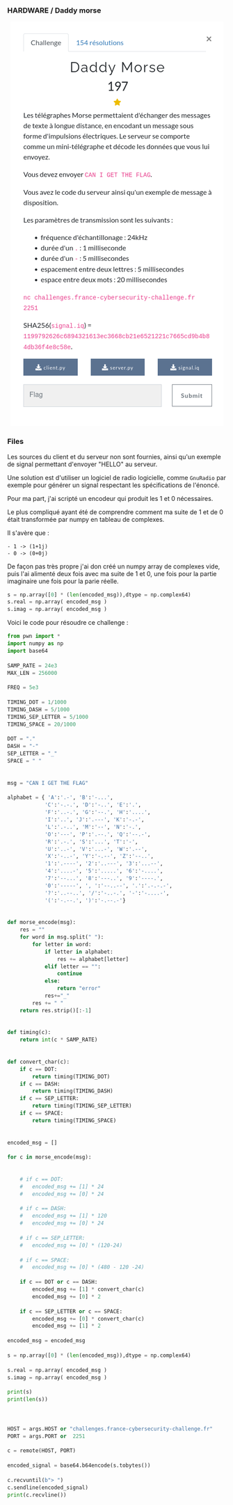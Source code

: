 ### HARDWARE / Daddy morse

<p align="center">
  <img src="img/daddy_morse.png" />
</p>


### Files

Les sources du client et du serveur non sont fournies, ainsi qu'un exemple de signal permettant d'envoyer "HELLO" au serveur.

Une solution est d'utiliser un logiciel de radio logicielle, comme `GnuRadio` par exemple pour générer un signal respectant les spécifications de l'énoncé.

Pour ma part, j'ai scripté un encodeur qui produit les 1 et 0 nécessaires.

Le plus compliqué ayant été de comprendre comment ma suite de 1 et de 0 était transformée par numpy en tableau de complexes.

Il s'avère que :
```
- 1 -> (1+1j)
- 0 -> (0+0j)
```

De façon pas très propre j'ai don créé un numpy array de complexes vide, puis l'ai alimenté deux fois avec ma suite de 1 et 0, une fois pour la partie imaginaire une fois pour la parie réelle.

```python
s = np.array([0] * (len(encoded_msg)),dtype = np.complex64)
s.real = np.array( encoded_msg )
s.imag = np.array( encoded_msg )
```

Voici le code pour résoudre ce challenge :


```python
from pwn import *
import numpy as np
import base64

SAMP_RATE = 24e3
MAX_LEN = 256000

FREQ = 5e3

TIMING_DOT = 1/1000
TIMING_DASH = 5/1000
TIMING_SEP_LETTER = 5/1000
TIMING_SPACE = 20/1000

DOT = "."
DASH = "-"
SEP_LETTER = "_"
SPACE = " "


msg = "CAN I GET THE FLAG"

alphabet = { 'A':'.-', 'B':'-...',
			'C':'-.-.', 'D':'-..', 'E':'.',
			'F':'..-.', 'G':'--.', 'H':'....',
			'I':'..', 'J':'.---', 'K':'-.-',
			'L':'.-..', 'M':'--', 'N':'-.',
			'O':'---', 'P':'.--.', 'Q':'--.-',
			'R':'.-.', 'S':'...', 'T':'-',
			'U':'..-', 'V':'...-', 'W':'.--',
			'X':'-..-', 'Y':'-.--', 'Z':'--..',
			'1':'.----', '2':'..---', '3':'...--',
			'4':'....-', '5':'.....', '6':'-....',
			'7':'--...', '8':'---..', '9':'----.',
			'0':'-----', ', ':'--..--', '.':'.-.-.-',
			'?':'..--..', '/':'-..-.', '-':'-....-',
			'(':'-.--.', ')':'-.--.-'}


def morse_encode(msg):
	res = ""
	for word in msg.split(" "):
		for letter in word:
			if letter in alphabet:
				res += alphabet[letter]
			elif letter == "":
				continue
			else:
				return "error"
			res+="_"
		res += " "
	return res.strip()[:-1]


def timing(c):
	return int(c * SAMP_RATE)


def convert_char(c):
	if c == DOT:
		return timing(TIMING_DOT)
	if c == DASH:
		return timing(TIMING_DASH)
	if c == SEP_LETTER:
		return timing(TIMING_SEP_LETTER)
	if c == SPACE:
		return timing(TIMING_SPACE)


encoded_msg = []

for c in morse_encode(msg):


	# if c == DOT:
	# 	encoded_msg += [1] * 24
	# 	encoded_msg += [0] * 24

	# if c == DASH:
	# 	encoded_msg += [1] * 120
	# 	encoded_msg += [0] * 24

	# if c == SEP_LETTER:
	# 	encoded_msg += [0] * (120-24)

	# if c == SPACE:
	# 	encoded_msg += [0] * (480 - 120 -24)

	if c == DOT or c == DASH:
		encoded_msg += [1] * convert_char(c)
		encoded_msg += [0] * 2

	if c == SEP_LETTER or c == SPACE:
		encoded_msg += [0] * convert_char(c)
		encoded_msg += [1] * 2

encoded_msg = encoded_msg

s = np.array([0] * (len(encoded_msg)),dtype = np.complex64)

s.real = np.array( encoded_msg )
s.imag = np.array( encoded_msg )

print(s)
print(len(s))



HOST = args.HOST or "challenges.france-cybersecurity-challenge.fr"
PORT = args.PORT or  2251

c = remote(HOST, PORT)

encoded_signal = base64.b64encode(s.tobytes())

c.recvuntil(b"> ")
c.sendline(encoded_signal)
print(c.recvline())

```
